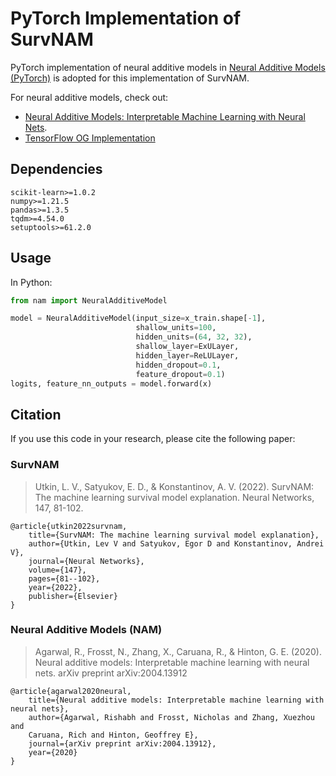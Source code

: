 # PyTorch Implementation of SurvNAM

PyTorch implementation of neural additive models in
[Neural Additive Models (PyTorch)](https://github.com/kherud/neural-additive-models-pt)
is adopted for this implementation of SurvNAM.

For neural additive models, check out:
- [Neural Additive Models: Interpretable Machine Learning with Neural Nets](https://arxiv.org/abs/2004.13912).
- [TensorFlow OG Implementation](https://github.com/google-research/google-research/tree/master/neural_additive_models)

## Dependencies

```
scikit-learn>=1.0.2
numpy>=1.21.5
pandas>=1.3.5
tqdm>=4.54.0
setuptools>=61.2.0
```

## Usage


In Python:

``` python
from nam import NeuralAdditiveModel

model = NeuralAdditiveModel(input_size=x_train.shape[-1],
                            shallow_units=100,
                            hidden_units=(64, 32, 32),
                            shallow_layer=ExULayer,
                            hidden_layer=ReLULayer,
                            hidden_dropout=0.1,
                            feature_dropout=0.1)
logits, feature_nn_outputs = model.forward(x)
```

## Citation

If you use this code in your research, please cite the following paper:

### SurvNAM
> Utkin, L. V., Satyukov, E. D., & Konstantinov, A. V. (2022). 
> SurvNAM: The machine learning survival model explanation. 
> Neural Networks, 147, 81-102.

```
@article{utkin2022survnam,
    title={SurvNAM: The machine learning survival model explanation},
    author={Utkin, Lev V and Satyukov, Egor D and Konstantinov, Andrei V},
    journal={Neural Networks},
    volume={147},
    pages={81--102},
    year={2022},
    publisher={Elsevier}
}
```
### Neural Additive Models (NAM)
> Agarwal, R., Frosst, N., Zhang, X., Caruana, R., & Hinton, G. E. (2020).
> Neural additive models: Interpretable machine learning with neural nets.
> arXiv preprint arXiv:2004.13912

```
@article{agarwal2020neural,
    title={Neural additive models: Interpretable machine learning with neural nets},
    author={Agarwal, Rishabh and Frosst, Nicholas and Zhang, Xuezhou and
    Caruana, Rich and Hinton, Geoffrey E},
    journal={arXiv preprint arXiv:2004.13912},
    year={2020}
}
```